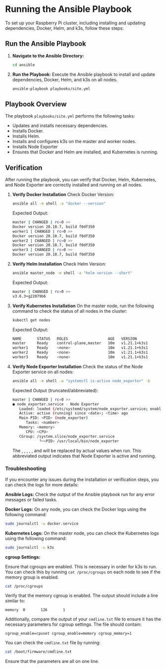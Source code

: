 # Running the Ansible Playbook

To set up your Raspberry Pi cluster, including installing and updating dependencies, Docker, Helm, and k3s, follow these steps:

## Run the Ansible Playbook

1. **Navigate to the Ansible Directory:**
   ```bash
   cd ansible
   ```

2. **Run the Playbook:**
   Execute the Ansible playbook to install and update dependencies, Docker, Helm, and k3s on all nodes.
   ```bash
   ansible-playbook playbooks/site.yml
   ```

## Playbook Overview

The playbook `playbooks/site.yml` performs the following tasks:
- Updates and installs necessary dependencies.
- Installs Docker.
- Installs Helm.
- Installs and configures k3s on the master and worker nodes.
- Installs Node Exporter
- Ensures that Docker and Helm are installed, and Kubernetes is running.

## Verification

After running the playbook, you can verify that Docker, Helm, Kubernetes, and Node Exporter are correctly installed and running on all nodes.

1. **Verify Docker Installation**
   Check Docker Version:
   ```bash
   ansible all -m shell -a "docker --version"
   ```

   Expected Output:
   ```bash
   master | CHANGED | rc=0 >>
   Docker version 20.10.7, build f0df350
   worker1 | CHANGED | rc=0 >>
   Docker version 20.10.7, build f0df350
   worker2 | CHANGED | rc=0 >>
   Docker version 20.10.7, build f0df350
   worker3 | CHANGED | rc=0 >>
   Docker version 20.10.7, build f0df350
   ```

2. **Verify Helm Installation**
   Check Helm Version:
   ```bash
   ansible master_node -m shell -a "helm version --short"
   ```

   Expected Output:
   ```bash
   master | CHANGED | rc=0 >>
   v3.6.3+g22079b6
   ```

3. **Verify Kubernetes Installation**
   On the master node, run the following command to check the status of all nodes in the cluster:
   ```bash
   kubectl get nodes
   ```

   Expected Output:
   ```bash
   NAME       STATUS   ROLES                  AGE   VERSION
   master     Ready    control-plane,master   10m   v1.21.1+k3s1
   worker1    Ready    <none>                 10m   v1.21.1+k3s1
   worker2    Ready    <none>                 10m   v1.21.1+k3s1
   worker3    Ready    <none>                 10m   v1.21.1+k3s1
   ```

4. **Verify Node Exporter Installation**
   Check the status of the Node Exporter service on all nodes:
   ```bash
   ansible all -m shell -a "systemctl is-active node_exporter" -b
   ```

   Expected Output (truncated/abbreviated): 
   ```bash
   master | CHANGED | rc=0 >>
   ● node_exporter.service - Node Exporter
      Loaded: loaded (/etc/systemd/system/node_exporter.service; enabled; preset: enabled)
      Active: active (running) since <date>; <time> ago
      Main PID: <PID> (node_exporter)
         Tasks: <number>
      Memory: <memory>
         CPU: <CPU>
      CGroup: /system.slice/node_exporter.service
               └─<PID> /usr/local/bin/node_exporter
   ```
   The <date>, <time>, <PID>, <number>, <memory>, and <CPU> will be replaced by actual values when run. This abbreviated output indicates that Node Exporter is active and running.
   
### Troubleshooting

If you encounter any issues during the installation or verification steps, you can check the logs for more details:

**Ansible Logs:**
Check the output of the Ansible playbook run for any error messages or failed tasks.

**Docker Logs:**
On any node, you can check the Docker logs using the following command:

```bash
sudo journalctl -u docker.service
```

**Kubernetes Logs:**
On the master node, you can check the Kubernetes logs using the following command:

```bash
sudo journalctl -u k3s
```

**cgroup Settings:**

Ensure that cgroups are enabled. This is necessary in order for k3s to run. You can check this by running `cat /proc/cgroups` on each node to see if the memory group is enabled.

```bash
cat /proc/cgroups
```

Verify that the memory cgroup is enabled. The output should include a line similar to:

```plaintext
memory  0       126       1
```

Additionally, compare the output of your `cmdline.txt` file to ensure it has the necessary parameters for cgroup settings. The file should contain:

```plaintext
cgroup_enable=cpuset cgroup_enable=memory cgroup_memory=1
```

You can check the `cmdline.txt` file by running:

```bash
cat /boot/firmware/cmdline.txt
```

Ensure that the parameters are all on one line.
